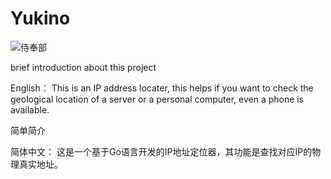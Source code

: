 # Yukino
![侍奉部](https://user-images.githubusercontent.com/69574926/113707387-68e55e80-9712-11eb-804f-070029de2bfe.png)


brief introduction about this project

English：
This is an IP address locater, this helps if you want to check the geological location of a server or a personal computer, even a phone is available.

简单简介

简体中文：
这是一个基于Go语言开发的IP地址定位器，其功能是查找对应IP的物理真实地址。

